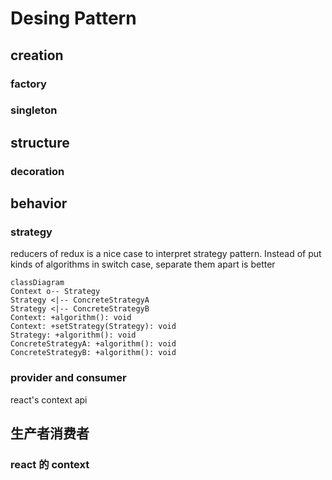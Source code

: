 # Desing Pattern

## creation
### factory
### singleton

## structure
### decoration

## behavior
### strategy

reducers of redux is a nice case to interpret
strategy pattern. Instead of put kinds of algorithms in switch case, separate them apart is better
``` mermaid
classDiagram
Context o-- Strategy
Strategy <|-- ConcreteStrategyA
Strategy <|-- ConcreteStrategyB
Context: +algorithm(): void
Context: +setStrategy(Strategy): void
Strategy: +algorithm(): void
ConcreteStrategyA: +algorithm(): void
ConcreteStrategyB: +algorithm(): void
```
### provider and consumer
react's context api

## 生产者消费者 
### react 的 context